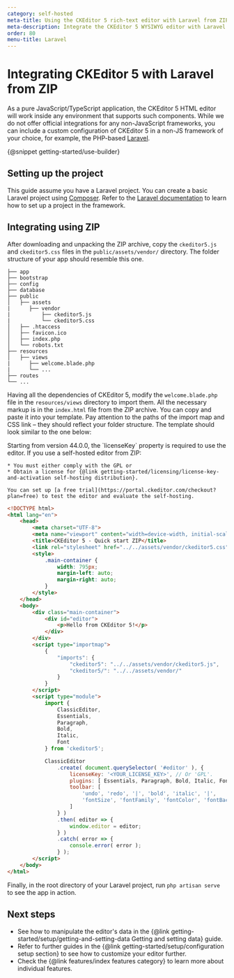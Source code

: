 ```yaml
---
category: self-hosted
meta-title: Using the CKEditor 5 rich-text editor with Laravel from ZIP archive | CKEditor 5 Documentation
meta-description: Integrate the CKEditor 5 WYSIWYG editor with Laravel using a ZIP archive.
order: 80
menu-title: Laravel
---
```


# Integrating CKEditor&nbsp;5 with Laravel from ZIP

As a pure JavaScript/TypeScript application, the CKEditor&nbsp;5 HTML editor will work inside any environment that supports such components. While we do not offer official integrations for any non-JavaScript frameworks, you can include a custom configuration of CKEditor&nbsp;5 in a non-JS framework of your choice, for example, the PHP-based [Laravel](https://laravel.com/).

{@snippet getting-started/use-builder}

## Setting up the project

This guide assume you have a Laravel project. You can create a basic Laravel project using [Composer](https://getcomposer.org/). Refer to the [Laravel documentation](https://laravel.com/docs/10.x/installation) to learn how to set up a project in the framework.

## Integrating using ZIP

After downloading and unpacking the ZIP archive, copy the `ckeditor5.js` and `ckeditor5.css` files in the `public/assets/vendor/` directory. The folder structure of your app should resemble this one.

```plain
├── app
├── bootstrap
├── config
├── database
├── public
│   ├── assets
|      ├── vendor
|          ├── ckeditor5.js
|          └── ckeditor5.css
│   ├── .htaccess
│   ├── favicon.ico
│   ├── index.php
│   └── robots.txt
├── resources
│   ├── views
|      ├── welcome.blade.php
|      └── ...
├── routes
└── ...
```

Having all the dependencies of CKEditor&nbsp;5, modify the `welcome.blade.php` file in the `resources/views` directory to import them. All the necessary markup is in the `index.html` file from the ZIP archive. You can copy and paste it into your template. Pay attention to the paths of the import map and CSS link &ndash; they should reflect your folder structure. The template should look similar to the one below:

<info-box>
	Starting from version 44.0.0, the `licenseKey` property is required to use the editor. If you use a self-hosted editor from ZIP:

	* You must either comply with the GPL or
	* Obtain a license for {@link getting-started/licensing/license-key-and-activation self-hosting distribution}.

	You can set up [a free trial](https://portal.ckeditor.com/checkout?plan=free) to test the editor and evaluate the self-hosting.
</info-box>

```html
<!DOCTYPE html>
<html lang="en">
	<head>
		<meta charset="UTF-8">
		<meta name="viewport" content="width=device-width, initial-scale=1.0">
		<title>CKEditor 5 - Quick start ZIP</title>
		<link rel="stylesheet" href="../../assets/vendor/ckeditor5.css">
		<style>
			.main-container {
				width: 795px;
				margin-left: auto;
				margin-right: auto;
			}
		</style>
	</head>
	<body>
		<div class="main-container">
			<div id="editor">
				<p>Hello from CKEditor 5!</p>
			</div>
		</div>
		<script type="importmap">
			{
				"imports": {
					"ckeditor5": "../../assets/vendor/ckeditor5.js",
					"ckeditor5/": "../../assets/vendor/"
				}
			}
		</script>
		<script type="module">
			import {
				ClassicEditor,
				Essentials,
				Paragraph,
				Bold,
				Italic,
				Font
			} from 'ckeditor5';

			ClassicEditor
				.create( document.querySelector( '#editor' ), {
					licenseKey: '<YOUR_LICENSE_KEY>', // Or 'GPL'.
					plugins: [ Essentials, Paragraph, Bold, Italic, Font ],
					toolbar: [
						'undo', 'redo', '|', 'bold', 'italic', '|',
						'fontSize', 'fontFamily', 'fontColor', 'fontBackgroundColor'
					]
				} )
				.then( editor => {
					window.editor = editor;
				} )
				.catch( error => {
					console.error( error );
				} );
		</script>
	</body>
</html>
```

Finally, in the root directory of your Laravel project, run `php artisan serve` to see the app in action.

## Next steps

* See how to manipulate the editor's data in the {@link getting-started/setup/getting-and-setting-data Getting and setting data} guide.
* Refer to further guides in the {@link getting-started/setup/configuration setup section} to see how to customize your editor further.
* Check the {@link features/index features category} to learn more about individual features.
